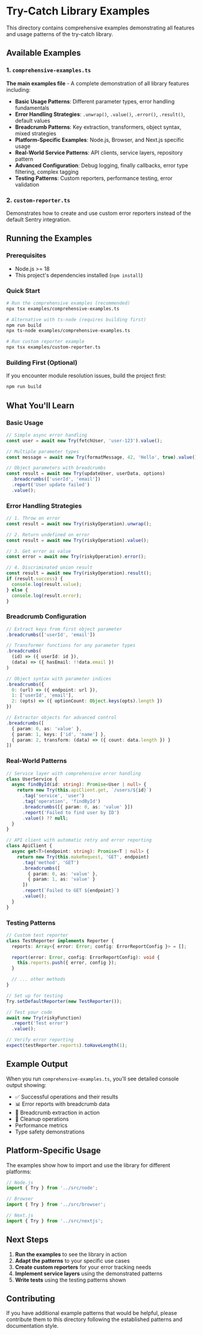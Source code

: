 # Try-Catch Library Examples

This directory contains comprehensive examples demonstrating all features and usage patterns of the try-catch library.

## Available Examples

### 1. `comprehensive-examples.ts`
**The main examples file** - A complete demonstration of all library features including:

- **Basic Usage Patterns**: Different parameter types, error handling fundamentals
- **Error Handling Strategies**: `.unwrap()`, `.value()`, `.error()`, `.result()`, default values
- **Breadcrumb Patterns**: Key extraction, transformers, object syntax, mixed strategies
- **Platform-Specific Examples**: Node.js, Browser, and Next.js specific usage
- **Real-World Service Patterns**: API clients, service layers, repository pattern
- **Advanced Configuration**: Debug logging, finally callbacks, error type filtering, complex tagging
- **Testing Patterns**: Custom reporters, performance testing, error validation

### 2. `custom-reporter.ts`
Demonstrates how to create and use custom error reporters instead of the default Sentry integration.

## Running the Examples

### Prerequisites
- Node.js >= 18
- This project's dependencies installed (`npm install`)

### Quick Start

```bash
# Run the comprehensive examples (recommended)
npx tsx examples/comprehensive-examples.ts

# Alternative with ts-node (requires building first)
npm run build
npx ts-node examples/comprehensive-examples.ts

# Run custom reporter example
npx tsx examples/custom-reporter.ts
```

### Building First (Optional)
If you encounter module resolution issues, build the project first:

```bash
npm run build
```

## What You'll Learn

### Basic Usage
```typescript
// Simple async error handling
const user = await new Try(fetchUser, 'user-123').value();

// Multiple parameter types
const message = await new Try(formatMessage, 42, 'Hello', true).value();

// Object parameters with breadcrumbs
const result = await new Try(updateUser, userData, options)
  .breadcrumbs(['userId', 'email'])
  .report('User update failed')
  .value();
```

### Error Handling Strategies
```typescript
// 1. Throw on error
const result = await new Try(riskyOperation).unwrap();

// 2. Return undefined on error
const result = await new Try(riskyOperation).value();

// 3. Get error as value
const error = await new Try(riskyOperation).error();

// 4. Discriminated union result
const result = await new Try(riskyOperation).result();
if (result.success) {
  console.log(result.value);
} else {
  console.log(result.error);
}
```

### Breadcrumb Configuration
```typescript
// Extract keys from first object parameter
.breadcrumbs(['userId', 'email'])

// Transformer functions for any parameter types
.breadcrumbs(
  (id) => ({ userId: id }),
  (data) => ({ hasEmail: !!data.email })
)

// Object syntax with parameter indices
.breadcrumbs({
  0: (url) => ({ endpoint: url }),
  1: ['userId', 'email'],
  2: (opts) => ({ optionCount: Object.keys(opts).length })
})

// Extractor objects for advanced control
.breadcrumbs([
  { param: 0, as: 'value' },
  { param: 1, keys: ['id', 'name'] },
  { param: 2, transform: (data) => ({ count: data.length }) }
])
```

### Real-World Patterns
```typescript
// Service layer with comprehensive error handling
class UserService {
  async findById(id: string): Promise<User | null> {
    return new Try(this.apiClient.get, `/users/${id}`)
      .tag('service', 'user')
      .tag('operation', 'findById')
      .breadcrumbs([{ param: 0, as: 'value' }])
      .report('Failed to find user by ID')
      .value() ?? null;
  }
}

// API client with automatic retry and error reporting
class ApiClient {
  async get<T>(endpoint: string): Promise<T | null> {
    return new Try(this.makeRequest, 'GET', endpoint)
      .tag('method', 'GET')
      .breadcrumbs([
        { param: 0, as: 'value' },
        { param: 1, as: 'value' }
      ])
      .report(`Failed to GET ${endpoint}`)
      .value();
  }
}
```

### Testing Patterns
```typescript
// Custom test reporter
class TestReporter implements Reporter {
  reports: Array<{ error: Error; config: ErrorReportConfig }> = [];

  report(error: Error, config: ErrorReportConfig): void {
    this.reports.push({ error, config });
  }

  // ... other methods
}

// Set up for testing
Try.setDefaultReporter(new TestReporter());

// Test your code
await new Try(riskyFunction)
  .report('Test error')
  .value();

// Verify error reporting
expect(testReporter.reports).toHaveLength(1);
```

## Example Output

When you run `comprehensive-examples.ts`, you'll see detailed console output showing:

- ✅ Successful operations and their results
- 📊 Error reports with breadcrumb data
- 🍞 Breadcrumb extraction in action
- 🧹 Cleanup operations
- Performance metrics
- Type safety demonstrations

## Platform-Specific Usage

The examples show how to import and use the library for different platforms:

```typescript
// Node.js
import { Try } from '../src/node';

// Browser
import { Try } from '../src/browser';

// Next.js
import { Try } from '../src/nextjs';
```

## Next Steps

1. **Run the examples** to see the library in action
2. **Adapt the patterns** to your specific use cases
3. **Create custom reporters** for your error tracking needs
4. **Implement service layers** using the demonstrated patterns
5. **Write tests** using the testing patterns shown

## Contributing

If you have additional example patterns that would be helpful, please contribute them to this directory following the established patterns and documentation style.
